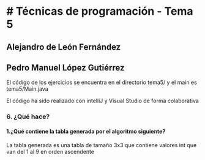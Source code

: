 # # Técnicas de programación - Tema 5

## Alejandro de León Fernández
## Pedro Manuel López Gutiérrez

El código de los ejercicios se encuentra en el directorio tema5/ y el main es tema5/Main.java

El código ha sido realizado con intelliJ y Visual Studio de forma colaborativa

### 6. ¿Qué hace?
#### 1.¿Qué contiene la tabla generada por el algoritmo siguiente?
La tabla generada es una tabla de tamaño 3x3 que contiene valores int que van del 1 al 9 en orden ascendente
